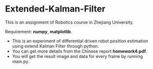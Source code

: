 # Extended-Kalman-Filter
This is an assignment of Robotics course in Zhejiang University. 

Requirement: **numpy**, **matplotlib**.

-   This is an experiment of differential driven robot position estimation using extend Kalman Filter through python. 
-   You can get more details from the Chinese report **homework4.pdf**.
-   You will get the result image and data for every frame by running main.py.

